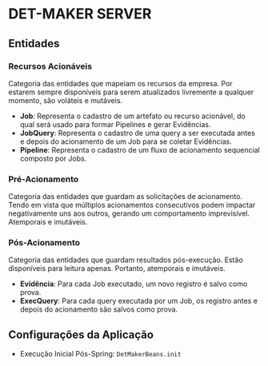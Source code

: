 # DET-MAKER SERVER



## Entidades
### Recursos Acionáveis
Categoria das entidades que mapeiam os recursos da empresa.
Por estarem sempre disponíveis para serem atualizados livremente a qualquer momento, são voláteis e mutáveis.
- **Job**:      Representa o cadastro de um artefato ou recurso acionável, do qual será usado para formar Pipelines e gerar Evidências.
- **JobQuery**: Representa o cadastro de uma query a ser executada antes e depois do acionamento de um Job para se coletar Evidências.
- **Pipeline**: Representa o cadastro de um fluxo de acionamento sequencial composto por Jobs.

### Pré-Acionamento
Categoria das entidades que guardam as solicitações de acionamento. Tendo em vista que múltiplos acionamentos consecutivos podem impactar negativamente uns aos outros, gerando um comportamento imprevisível. 
Atemporais e imutáveis.


### Pós-Acionamento
Categoria das entidades que guardam resultados pós-execução.
Estão disponíveis para leitura apenas. Portanto, atemporais e imutáveis.
- **Evidência**: Para cada Job executado, um novo registro é salvo como prova.
- **ExecQuery**: Para cada query executada por um Job, os registro antes e depois do acionamento são salvos como prova.




## Configurações da Aplicação
 - Execução Inicial Pós-Spring: `DetMakerBeans.init`



